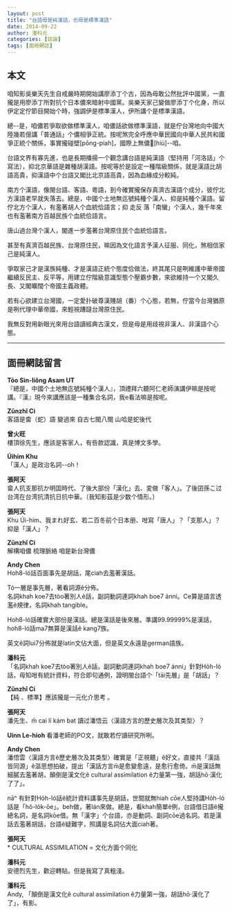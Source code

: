 ```yaml
---
layout: post
title: "台語毋是純漢語，也毋是標準漢語"
date: 2014-09-22
author: 潘科元
categories: [談論]
tags: [面冊網誌]
---
```

## 本文

咱知影吳樂天先生自戒嚴時期開始講廖添丁个古，因為毋敢公然批評中國黨，一直攏是用廖添丁所對抗个日本儂來暗射中國黨。吳樂天家己變做廖添丁个化身，所以伊定定佇節目開始个時，強調伊是標準漢人，伊所講个是標準漢語。

總\--是，咱儂若爭取欲做標準漢人，咱儂話欲做標準漢語，就是佇台灣地向中國大陸幾若億講「普通話」个儂相爭正統。按呢煞完全呼應中華民國向中華人民共和國爭正統个關係，事實攏碰壁[pōng-piah]，國際上無儂𫝺[hiù]\--咱。

台語文界有寡先進，也是長期播揚一个觀念講台語是純漢語（堅持用「河洛話」个寫法），抑北京華語是雜種胡漢語。按呢等於是設定一種階級關係，就是漢語比胡語高貴，抑漢語中个台語又閣比北京語高貴，因為血緣成分較純。

南方个漢語，像閩台語、客語、粵語，到今確實攏保存真濟古漢語个成分，彼佇北方漢語老早就失落去。總是，中國个土地無迄號純種个漢人、抑是純種个漢語。留佇北方个漢人，有濫著胡人个血統佮語言；抑 走反 落「南蠻」个漢人，幾千年來也有濫著南方百越民族个血統佮語言。

唐山過台灣个漢人，閣進一步濫著台灣原住民个血統佮語言。

甚至有真濟百越民族、台灣原住民，嘛因為文化語言予漢人征服、同化，煞相信家己是純漢人。

爭取家己才是漢族純種、才是漢語正統个態度佮做法，終其尾只是咧維護中華帝國繼續反民主、反平等，用建立佇階級意識型態个壓霸步數，來欲維持一个又閣久長、又閣曠闊个帝國主義政體。

若有心欲建立台灣國，一定愛扑破尊漢賤胡（番）个心態，若無，佇當今台灣猶原是咧代理中華帝國，來輕視蹧躂台灣原住民。

我無反對用新眼光來用台語讀經典古漢文，但是毋是用歧視非漢人、非漢語个心態。

---

## 面冊網誌留言

**Tōo Sìn-liông Asam UT**  
『總是，中國个土地無迄號純種个漢人』，頂禮拜六聽阿仁老師演講伊嘛是按呢講。『漢』現今來講應該是一種集合名詞，我e看法嘛是按呢。

**Zǔnzhǐ Ci**  
客語是畬（蛇）語 變過來 自古七閩八閩 山哈是蛇後代

**曾火旺**  
樓頂徐先生，應該是客家人，有呰款認識，真是博文多學。

**Úihim Khu**  
「漢人」是政治名詞--o͘h！

**張阿天**  
畲人抗支那抗か明囯時代、了後大部份「漢化」去、変做「客人」。了後囝孫こ过台湾在台湾抗清抗日抗中華。〔我知影茲是少数个情形。〕

**張阿天**  
Khu Úi-him、我まれ好玄、若二百冬前个日本册、咁寫「唐人」？「支那人」？抑是「漢人」？

**Zǔnzhǐ Ci**  
解構咱儂 梳理脈絡 咱是新台灣儂

**Andy Chen**  
Hoh8-ló話百面事先是胡話，尾ciah去濫著漢話。

Tó一層是事先層，著看詞源ê分佈。  
名詞khah koe7去tòo著別人ê話，副詞動詞連詞khah boe7 ánni。Ce算是語言透濫ê規律，名詞khah tangible。

Hoh8-ló話確實大部份是漢話。總是漢話是後來層。準講99.99999%是漢話，hoh8-ló話ma7無算是漢話ê kang7族。

英文ê詞lui7分佈就是latin文佔大面，但是英文永遠是german語族。

**潘科元**  
「名詞khah koe7去tòo著別人ê話，副詞動詞連詞khah boe7 ánni」針對Ho̍h-ló話，毋知咁有統計資料，符合即句通例，證明閩台語个「tāi先層」是「胡話」？

**Zǔnzhǐ Ci**  
【純 、標準】應該攏是一元化介思考 。

**張阿天**  
潘先生、m̄ cai lí kám bat 讀过潘悟云〈漢語方言的歷史層次及其类型〉？

**Uinn Le-hioh** 
看潘老師的PO文，就敢若佇讀研究所咧。

**Andy Chen**  
潘悟雲〈漢語方言ê歷史層次及其类型〉確實是「正視聽」ê好文，直接共「漢話皆同源」ê漚思想拍破，提出「漢話方言m̄是愈變愈遠，是愈行愈倚。m̄是漢話無細膩去濫著胡，顛倒是漢文化ê cultural assimilation ê力量第一強，胡話hō·漢化了了」。

nāⁿ 有針對Ho̍h-ló話ê統計資料講事先是胡話，世間就無hiah cōe人堅持講Ho̍h-ló話是「hô-lo̍k-ōe」。beh做，著lán來做。總是，看khah簡單ê例，台語借日語ê攏總名詞，是名詞kōe借。無「漢字」个台語，亦是動詞、副詞cōe過名詞。若是漢話去濫著胡話，台語ê疑難字，照講是名詞佔大面ciah著。

**張阿天**  
\* CULTURAL ASSIMILATION = 文化方面个同化

**潘科元**  
安德烈先生，歡迎轉貼。但是我寫了真粗淺。

**潘科元**  
Andy, 「顛倒是漢文化ê cultural assimilation ê力量第一強，胡話hō·漢化了了」，有影。
